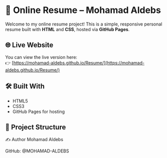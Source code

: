 # 💼 Online Resume – Mohamad Aldebs

Welcome to my online resume project! This is a simple, responsive personal resume built with **HTML** and **CSS**, hosted via **GitHub Pages**.

## 🌐 Live Website

You can view the live version here:  
👉 [https://mohamad-aldebs.github.io/Resume/](https://mohamad-aldebs.github.io/Resume/)

## 🛠️ Built With

- HTML5
- CSS3
- GitHub Pages for hosting

## 📂 Project Structure

✍️ Author
Mohamad Aldebs

GitHub: @MOHAMAD-ALDEBS
